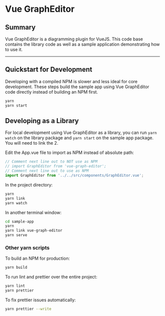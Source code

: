 # Vue GraphEditor

## Summary

Vue GraphEditor is a diagramming plugin for VueJS. This code base contains the library code as well as a sample application demonstrating how to use it.

---

## Quickstart for Development

Developing with a compiled NPM is slower and less ideal for core development. These steps build the sample app
using Vue GraphEditor code directly instead of building an NPM first.

```sh
yarn
yarn start
```

## Developing as a Library

For local development using Vue GraphEditor as a library, you can run `yarn watch` on the library package and `yarn start` on the sample app package. You will need to link the 2.

Edit the App.vue file to import as NPM instead of absolute path:

```javascript
// Comment next line out to NOT use as NPM
// import GraphEditor from 'vue-graph-editor';
// Comment next line out to use as NPM
import GraphEditor from '../../src/components/GraphEditor.vue';
```

In the project directory:

```sh
yarn
yarn link
yarn watch
```

In another terminal window:

```sh
cd sample-app
yarn
yarn link vue-graph-editor
yarn serve
```

### Other yarn scripts

To build an NPM for production:

```sh
yarn build
```

To run lint and prettier over the entire project:

```sh
yarn lint
yarn prettier
```

To fix prettier issues automatically:

```sh
yarn prettier --write
```
